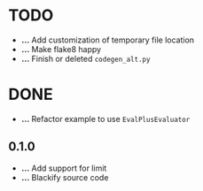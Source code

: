 # TODO
+ **...** Add customization of temporary file location
+ **...** Make flake8 happy
+ **...** Finish or deleted `codegen_alt.py`

# DONE

+ **...** Refactor example to use `EvalPlusEvaluator`

## 0.1.0
+ **...** Add support for limit
+ **...** Blackify source code

